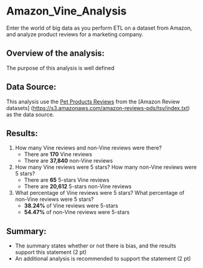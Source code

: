 # Amazon_Vine_Analysis
Enter the world of big data as you perform ETL on a dataset from Amazon, and analyze product reviews for a marketing company.

## Overview of the analysis:

The purpose of this analysis is well defined

## Data Source:
This analysis use the [Pet Products Reviews](https://s3.amazonaws.com/amazon-reviews-pds/tsv/amazon_reviews_us_Pet_Products_v1_00.tsv.gz) from the [Amazon Review datasets] (https://s3.amazonaws.com/amazon-reviews-pds/tsv/index.txt) as the data source.

## Results:
1. How many Vine reviews and non-Vine reviews were there?
    * There are **170** Vine reviews
    * There are **37,840** non-Vine reviews
2. How many Vine reviews were 5 stars? How many non-Vine reviews were 5 stars?
    * There are **65** 5-stars Vine reviews
    * There are **20,612** 5-stars non-Vine reviews
3. What percentage of Vine reviews were 5 stars? What percentage of non-Vine reviews were 5 stars?
    * **38.24%** of Vine reviews were 5-stars
    * **54.47%** of non-Vine reviews were 5-stars

## Summary:
* The summary states whether or not there is bias, and the results support this statement (2 pt)
* An additional analysis is recommended to support the statement (2 pt)